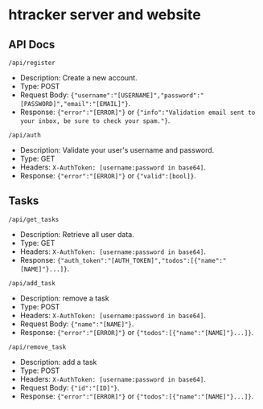 # htracker server and website

## API Docs
```
/api/register
```
 - Description: Create a new account.
 - Type: POST
 - Request Body: `{"username":"[USERNAME]","password":"[PASSWORD]","email":"[EMAIL]"}`.
 - Response: `{"error":"[ERROR]"}` or `{"info":"Validation email sent to your inbox, be sure to check your spam."}`.

```
/api/auth
```
 - Description: Validate your user's username and password.
 - Type: GET
 - Headers: `X-AuthToken: [username:password in base64]`.
 - Response: `{"error":"[ERROR]"}` or `{"valid":[bool]}`.


## Tasks
 ```
/api/get_tasks
```
 - Description: Retrieve all user data.
 - Type: GET
 - Headers: `X-AuthToken: [username:password in base64]`.
 - Response: `{"auth_token":"[AUTH_TOKEN]","todos":[{"name":"[NAME]"}...]}`.

```
/api/add_task
```
 - Description: remove a task
 - Type: POST
 - Headers: `X-AuthToken: [username:password in base64]`.
 - Request Body: `{"name":"[NAME]"}`.
 - Response: `{"error":"[ERROR]"}` or `{"todos":[{"name":"[NAME]"}...]}`.

```
/api/remove_task
```
 - Description: add a task
 - Type: POST
 - Headers: `X-AuthToken: [username:password in base64]`.
 - Request Body: `{"id":"[ID]"}`.
 - Response: `{"error":"[ERROR]"}` or `{"todos":[{"name":"[NAME]"}...]}`.